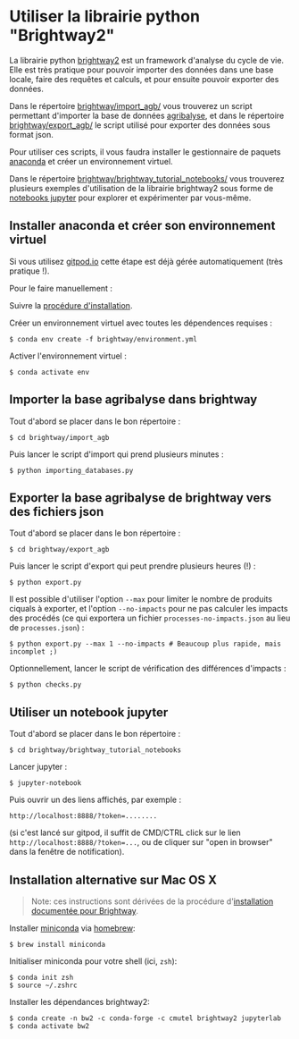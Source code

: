 # Utiliser la librairie python "Brightway2"

La librairie python [brightway2](https://brightway.dev/) est un framework
d'analyse du cycle de vie. Elle est très pratique pour pouvoir importer des
données dans une base locale, faire des requêtes et calculs, et pour ensuite
pouvoir exporter des données.

Dans le répertoire [brightway/import_agb/](import_agb/) vous trouverez
un script permettant d'importer la base de données
[agribalyse](https://agribalyse.ademe.fr/), et dans le répertoire
[brightway/export_agb/](export_agb/) le script utilisé pour exporter
des données sous format json.

Pour utiliser ces scripts, il vous faudra installer le gestionnaire de paquets
[anaconda](https://docs.conda.io/projects/conda/en/latest/) et créer un
environnement virtuel.

Dans le répertoire
[brightway/brightway_tutorial_notebooks/](brightway_tutorial_notebooks/)
vous trouverez plusieurs exemples d'utilisation de la librairie brightway2 sous
forme de [notebooks jupyter](https://jupyter.org/) pour explorer et expérimenter
par vous-même.

## Installer anaconda et créer son environnement virtuel

Si vous utilisez [gitpod.io](https://gitpod.io) cette étape est déjà gérée
automatiquement (très pratique !).

Pour le faire manuellement :

Suivre la [procédure d'installation](https://docs.conda.io/projects/conda/en/latest/user-guide/install/index.html).

Créer un environnement virtuel avec toutes les dépendences requises :

    $ conda env create -f brightway/environment.yml

Activer l'environnement virtuel :

    $ conda activate env

## Importer la base agribalyse dans brightway

Tout d'abord se placer dans le bon répertoire :

    $ cd brightway/import_agb

Puis lancer le script d'import qui prend plusieurs minutes :

    $ python importing_databases.py

## Exporter la base agribalyse de brightway vers des fichiers json

Tout d'abord se placer dans le bon répertoire :

    $ cd brightway/export_agb

Puis lancer le script d'export qui peut prendre plusieurs heures (!) :

    $ python export.py

Il est possible d'utiliser l'option `--max` pour limiter le nombre de produits
ciquals à exporter, et l'option `--no-impacts` pour ne pas calculer les impacts
des procédés (ce qui exportera un fichier `processes-no-impacts.json` au lieu de
`processes.json`) :

    $ python export.py --max 1 --no-impacts # Beaucoup plus rapide, mais incomplet ;)

Optionnellement, lancer le script de vérification des différences d'impacts :

    $ python checks.py

## Utiliser un notebook jupyter

Tout d'abord se placer dans le bon répertoire :

    $ cd brightway/brightway_tutorial_notebooks

Lancer jupyter :

    $ jupyter-notebook

Puis ouvrir un des liens affichés, par exemple :

    http://localhost:8888/?token=........

(si c'est lancé sur gitpod, il suffit de CMD/CTRL click sur le lien
`http://localhost:8888/?token=...`, ou de cliquer sur "open in browser" dans la
fenêtre de notification).

## Installation alternative sur Mac OS X

> Note: ces instructions sont dérivées de la procédure d'[installation documentée pour Brightway](https://2.docs.brightway.dev/installation.html).

Installer [miniconda](https://docs.conda.io/en/latest/miniconda.html) via [homebrew](https://brew.sh/index_fr):

```
$ brew install miniconda
```

Initialiser miniconda pour votre shell (ici, `zsh`):

```
$ conda init zsh
$ source ~/.zshrc
```

Installer les dépendances brightway2:

```
$ conda create -n bw2 -c conda-forge -c cmutel brightway2 jupyterlab
$ conda activate bw2
```
